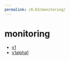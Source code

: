```yaml
---
permalink: /0.63/monitoring/
---
```


# monitoring



* [v1](v1/index.md)
* [v1alpha1](v1alpha1/index.md)